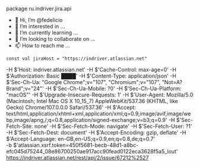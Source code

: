 package ru.indriver.jira.api
- 👋 Hi, I’m @fedelicio
- 👀 I’m interested in ...
- 🌱 I’m currently learning ...
- 💞️ I’m looking to collaborate on ...
- 📫 How to reach me ...

<!---
fedelicio/fedelicio is a ✨ special ✨ repository because its `README.md` (this file) appears on your GitHub profile.
You can click the Preview link to take a look at your changes.
--->
    const val jiraHost = "https://indriver.atlassian.net"
-H $'Host: indriver.atlassian.net' -H $'Cache-Control: max-age=0' -H $'Authorization: Basic ████' -H $'Content-Type: application/json' -H $'Sec-Ch-Ua: \"Google Chrome\";v=\"107\", \"Chromium\";v=\"107\", \"Not=A?Brand\";v=\"24\"' -H $'Sec-Ch-Ua-Mobile: ?0' -H $'Sec-Ch-Ua-Platform: \"macOS\"' -H $'Upgrade-Insecure-Requests: 1' -H $'User-Agent: Mozilla/5.0 (Macintosh; Intel Mac OS X 10_15_7) AppleWebKit/537.36 (KHTML, like Gecko) Chrome/107.0.0.0 Safari/537.36' -H $'Accept: text/html,application/xhtml+xml,application/xml;q=0.9,image/avif,image/webp,image/apng,/;q=0.8,application/signed-exchange;v=b3;q=0.9' -H $'Sec-Fetch-Site: none' -H $'Sec-Fetch-Mode: navigate' -H $'Sec-Fetch-User: ?1' -H $'Sec-Fetch-Dest: document' -H $'Accept-Encoding: gzip, deflate' -H $'Accept-Language: en-GB,en-US;q=0.9,en;q=0.8,de;q=0.7' \
-b $'atlassian.xsrf.token=450f5681-becb-48d1-a8bc-efc045d75244_08e86700250ae917acc90fead0122eca3628f5a5_lout' \
https://indriver.atlassian.net/rest/api/2/issue/67212%2527
